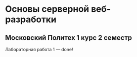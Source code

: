 # Основы серверной веб-разработки
## Московский Политех 1 курс 2 семестр 

Лабораторная работа 1 — done!
